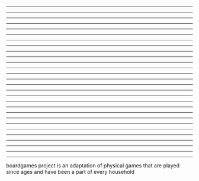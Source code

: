 *************		  ***********		  ***********		*************		*************
***************		 *************		 *************		***************		***************
***			****	***			***		***			***		***			****	***			****
***			****	***			***		***			***		***			****	***			****
***			****	***			***		***			***		***			****	***			****
***			****	***			***		***			***		***			****	***			****
****************	***			***		***************		***************		***			****
****************	***			***		***************		*************		***			****
***			****	***			***		***			***		***	   *****		***			****
***			****	***			***		***			***		***		****		***			****
***			****	***			***		***			***		***	 	 ****		***			****
***			****	***			***		***			***		***	  	  ****		***			****
***************		 *************		***			***		***	   	   ****		***************	
*************		  ***********		***			***		***			****	*************


  **************	  ***********		*******			********	****************	****************
 ***************	 *************		********       *********	****************	****************
***					***			***		************************	****				****			
***					***			***		************************	****				****			
***					***			***		****  ***********	****	****				****		
***					***			***		****   *********	****	****				****		
***		 *******	***************		****	*******		****	************		****************
***      *******	***************		****	 *****		****	************		****************
***			****	***			***		****	  ***		****	****   							****
***			****	***			***		****				****	****							****
***			****	***			***		****				****	**** 	 						****
***			****	***			***		****				****	****  	  						****
 **************		***			***		****				****	****************	****************
  ***********		***			***		****				****	****************	****************


boardgames project is an adaptation of physical games that are played since ages and have been a part of every household